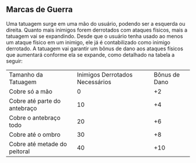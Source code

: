 ## Marcas de Guerra

Uma tatuagem surge em uma mão do usuário, podendo ser a esquerda ou direita. Quanto mais inimigos forem derrotados com ataques físicos, mais a tatuagem vai se expandindo. Desde que o usuário tenha usado ao menos um ataque físico em um inimigo, ele já é contabilizado como inimigo derrotado. A tatuagem vai garantir um bônus de dano aos ataques físicos que aumentará conforme ela se expande, como detalhado na tabela a seguir:

|   |   |   |
|---|---|---|
|Tamanho da Tatuagem|Inimigos Derrotados Necessários|Bônus de Dano|
|Cobre só a mão|0|+2|
|Cobre até parte do antebraço|10|+4|
|Cobre o antebraço todo|20|+6|
|Cobre até o ombro|30|+8|
|Cobre até metade do peitoral|40|+10|